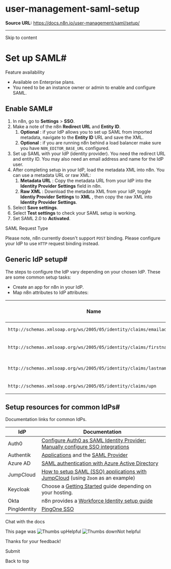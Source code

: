 # user-management-saml-setup

**Source URL:** https://docs.n8n.io/user-management/saml/setup/

---

Skip to content 

[ ](https://github.com/n8n-io/n8n-docs/edit/main/docs/user-management/saml/setup.md "Edit this page")

# Set up SAML#

Feature availability

  * Available on Enterprise plans.
  * You need to be an instance owner or admin to enable and configure SAML.



## Enable SAML#

  1. In n8n, go to **Settings** > **SSO**.
  2. Make a note of the n8n **Redirect URL** and **Entity ID**.
     1. **Optional** : if your IdP allows you to set up SAML from imported metadata, navigate to the **Entity ID** URL and save the XML. 
     2. **Optional** : if you are running n8n behind a load balancer make sure you have `N8N_EDITOR_BASE_URL` configured. 
  3. Set up SAML with your IdP (identity provider). You need the redirect URL and entity ID. You may also need an email address and name for the IdP user.
  4. After completing setup in your IdP, load the metadata XML into n8n. You can use a metadata URL or raw XML:
     1. **Metadata URL** : Copy the metadata URL from your IdP into the **Identity Provider Settings** field in n8n.
     2. **Raw XML** : Download the metadata XML from your IdP, toggle **Identiy Provider Settings** to **XML** , then copy the raw XML into **Identity Provider Settings**.
  5. Select **Save settings**.
  6. Select **Test settings** to check your SAML setup is working.
  7. Set SAML 2.0 to **Activated**.



SAML Request Type

Please note, n8n currently doesn't support `POST` binding. Please configure your IdP to use `HTTP` request binding instead. 

## Generic IdP setup#

The steps to configure the IdP vary depending on your chosen IdP. These are some common setup tasks:

  * Create an app for n8n in your IdP.
  * Map n8n attributes to IdP attributes:

Name | Name format | Value (IdP side)  
---|---|---  
`http://schemas.xmlsoap.org/ws/2005/05/identity/claims/emailaddress` | URI Reference | User email  
`http://schemas.xmlsoap.org/ws/2005/05/identity/claims/firstname` | URI Reference | User First Name  
`http://schemas.xmlsoap.org/ws/2005/05/identity/claims/lastname` | URI Reference | User Last Name  
`http://schemas.xmlsoap.org/ws/2005/05/identity/claims/upn` | URI Reference | User Email  



## Setup resources for common IdPs#

Documentation links for common IdPs.

IdP | Documentation  
---|---  
Auth0 | [Configure Auth0 as SAML Identity Provider: Manually configure SSO integrations](https://auth0.com/docs/authenticate/protocols/saml/saml-sso-integrations/configure-auth0-saml-identity-provider#manually-configure-sso-integrations)  
Authentik | [Applications](https://goauthentik.io/docs/applications) and the [SAML Provider](https://docs.goauthentik.io/add-secure-apps/providers/saml/)  
Azure AD | [SAML authentication with Azure Active Directory](https://learn.microsoft.com/en-us/azure/active-directory/fundamentals/auth-saml)  
JumpCloud | [How to setup SAML (SSO) applications with JumpCloud](https://jumpcloud.com/support/integrate-with-zoom#configuring-the-sso-integration) (using `Zoom` as an example)  
Keycloak | Choose a [Getting Started](https://www.keycloak.org/guides#getting-started) guide depending on your hosting.  
Okta | n8n provides a [Workforce Identity setup guide](../okta/)  
PingIdentity | [PingOne SSO](https://docs.pingidentity.com/pingone/getting_started_with_pingone/p1_p1sso_start.html)  
  
Chat with the docs

This page was ![Thumbs up](/_images/assets/thumb_up.png)Helpful  ![Thumbs down](/_images/assets/thumb_down.png)Not helpful 

Thanks for your feedback! 

Submit 

Back to top